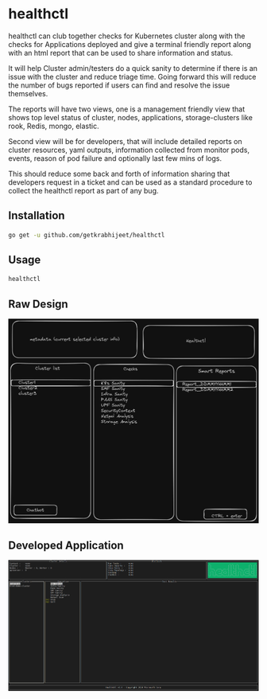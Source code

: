 # healthctl
healthctl can club together checks for Kubernetes cluster along with the checks for Applications deployed and give a terminal friendly report along with an html report that can be used to share information and status.

It will help Cluster admin/testers do a quick sanity to determine if there is an issue with the cluster and reduce triage time. Going forward this will reduce the number of bugs reported if users can find and resolve the issue themselves.

The reports will have two views, one is a management friendly view that shows top level status of cluster, nodes, applications, storage-clusters like rook, Redis, mongo, elastic.

Second view will be for developers, that will include detailed reports on cluster resources, yaml outputs, information collected from monitor pods, events, reason of pod failure and optionally last few mins of logs.

This should reduce some back and forth of information sharing that developers request in a ticket and can be used as a standard procedure to collect the healthctl report as part of any bug.

## Installation
```bash
go get -u github.com/getkrabhijeet/healthctl
```

## Usage
```bash
healthctl
```

## Raw Design
<img src="assets/healthctl.png" alt="healthctl">

## Developed Application
<img src="assets/healthctl-app.png" alt="healthctl-app">